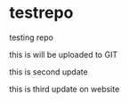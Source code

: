 # testrepo
testing repo

this is will be uploaded to GIT

this is second update

this is third update on website
